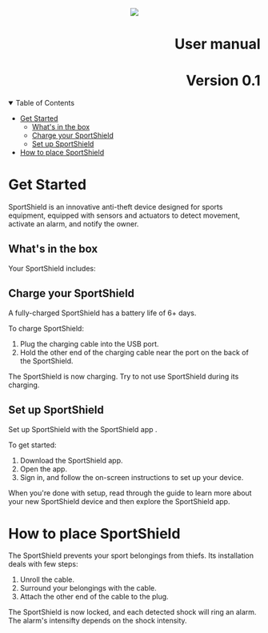 <p align="center">
    <img src="https://assets-global.website-files.com/656097f111c9c42578f4fa01/65648d5d98f6814022b9474a_6e5ca96fcf317623caec20ca96892327.png">
</p>

# <div style="text-align: right; text-align: down"> User manual </div>
# <div style="text-align: right; text-align: down"> Version 0.1 </div>


<div style="page-break-after: always;"></div>

<details open>
<summary>Table of Contents</summary>

 - [Get Started](#get-started)
   - [What's in the box](#whats-in-the-box)
   - [Charge your SportShield](#charge-your-sportshield)
   - [Set up SportShield](#set-up-sportshield)
 - [How to place SportShield](#how-to-place-sportshield)
</details>

<div style="page-break-after: always;"></div>


# Get Started

SportShield is an innovative anti-theft device designed for sports equipment, equipped with sensors and actuators to detect movement, activate an alarm, and notify the owner.

## What's in the box

Your SportShield includes:
<!--images of the included stuff-->

<!-- <div align="center">
![device](device.png)
![charger](charger.png)
</div> -->

<div style="page-break-after: always;"></div>

## Charge your SportShield

A fully-charged SportShield has a battery life of 6+ days.


To charge SportShield:

1. Plug the charging cable into the USB port.
2. Hold the other end of the charging cable near the port on the back of the SportShield.

<!--images of the steps-->

The SportShield is now charging. Try to not use SportShield during its charging.

<div style="page-break-after: always;"></div>


## Set up SportShield

Set up SportShield with the SportShield app <!--for IPhone? Android?-->. 


To get started:

1. Download the SportShield app.<!--Apple App Store? Google Play Store?-->
2. Open the app.
3. Sign in, and follow the on-screen instructions to set up your device. 

When you're done with setup, read through the guide to learn more about your new SportShield device and then explore the SportShield app.

<!--For more information, see the [related help article]().-->


<div style="page-break-after: always;"></div>

# How to place SportShield

The SportShield prevents your sport belongings from thiefs. Its installation deals with few steps:
1. Unroll the cable.
2. Surround your belongings with the cable.
3. Attach the other end of the cable to the plug.

<!--images of the steps-->

The SportShield is now locked, and each detected shock will ring an alarm. The alarm's intensifty depends on the shock intensity.
